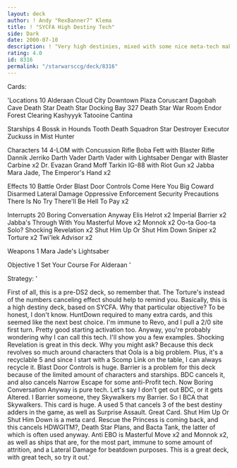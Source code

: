 ```yaml
---
layout: deck
author: ! Andy "RexBanner7" Klema
title: ! "SYCFA High Destiny Tech"
side: Dark
date: 2000-07-10
description: ! "Very high destinies, mixed with some nice meta-tech make this deck a killer."
rating: 4.0
id: 8316
permalink: "/starwarsccg/deck/8316"
---
```

Cards: 

'Locations 10
Alderaan
Cloud City Downtown Plaza
Coruscant
Dagobah Cave
Death Star
Death Star Docking Bay 327
Death Star War Room
Endor Forest Clearing
Kashyyyk
Tatooine Cantina

Starships 4
Bossk in Hounds Tooth
Death Squadron Star Destroyer
Executor
Zuckuss in Mist Hunter

Characters 14
4-LOM with Concussion Rifle
Boba Fett with Blaster Rifle
Dannik Jerriko
Darth Vader
Darth Vader with Lightsaber
Dengar with Blaster Carbine x2
Dr. Evazan
Grand Moff Tarkin
IG-88 with Riot Gun x2
Jabba
Mara Jade, The Emperor's Hand x2

Effects 10
Battle Order
Blast Door Controls
Come Here You Big Coward
Disarmed
Lateral Damage
Oppressive Enforcement
Security Precautions
There Is No Try
There'll Be Hell To Pay x2

Interrupts 20
Boring Conversation Anyway
Elis Helrot x2
Imperial Barrier x2
Jabba's Through With You
Masterful Move x2
Monnok x2
Oo-ta Goo-ta Solo?
Shocking Revelation x2
Shut Him Up Or Shut Him Down
Sniper x2
Torture x2
Twi'lek Advisor x2

Weapons 1
Mara Jade's Lightsaber

Objective 1
Set Your Course For Alderaan
'

Strategy: '

First of all, this is a pre-DS2 deck, so remember that. The Torture's instead of the numbers canceling effect should help to remind you. Basically, this is a high destiny deck, based on SYCFA. Why that particular objective? To be honest, I don't know. HuntDown required to many extra cards, and this seemed like the next best choice. I'm immune to Revo, and I pull a 2/0 site first turn. Pretty good starting activation too. Anyway, you're probably wondering why I can call this tech. I'll show you a few examples. Shocking Revelation is great in this deck. Why you might ask? Because this deck revolves so much around characters that Oola is a big problem. Plus, it's a recyclable 5 and since I start with a Scomp Link on the table, I can always recycle it. Blast Door Controls is huge. Barrier is a problem for this deck because of the limited amount of characters and starships. BDC cancels it, and also cancels Narrow Escape for some anti-Profit tech. Now Boring Conversation Anyway is pure tech. Let's say I don't get out BDC, or it gets Altered. I Barrier someone, they Skywalkers my Barrier. So I BCA that Skywalkers. This card is huge. A used 5 that cancels 3 of the best destiny adders in the game, as well as Surprise Assault. Great Card. Shut Him Up Or Shut Him Down is a meta card. Rescue the Princess is coming back, and this cancels HDWGITM?, Death Star Plans, and Bacta Tank, the latter of which is often used anyway. Anti EBO is Masterful Move x2 and Monnok x2, as well as ships that are, for the most part, immune to some amount of attrition, and a Lateral Damage for beatdown purposes. This is a great deck, with great tech, so try it out.'
